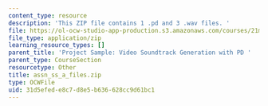 ```yaml
---
content_type: resource
description: 'This ZIP file contains 1 .pd and 3 .wav files. '
file: https://ol-ocw-studio-app-production.s3.amazonaws.com/courses/21m-380-music-and-technology-algorithmic-and-generative-music-spring-2010/31d5efede8c7d8e5b636628cc9d61bc1_assn_ss_a_files.zip
file_type: application/zip
learning_resource_types: []
parent_title: 'Project Sample: Video Soundtrack Generation with PD '
parent_type: CourseSection
resourcetype: Other
title: assn_ss_a_files.zip
type: OCWFile
uid: 31d5efed-e8c7-d8e5-b636-628cc9d61bc1
---
```

